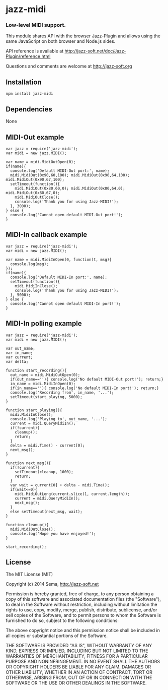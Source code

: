 # jazz-midi

### Low-level MIDI support.

This module shares API with the browser Jazz-Plugin
and allows using the same JavaScript on both browser and Node.js sides.

API reference is available at http://jazz-soft.net/doc/Jazz-Plugin/reference.html

Questions and comments are welcome at http://jazz-soft.org

## Installation
    npm install jazz-midi

## Dependencies
None

## MIDI-Out example

    var jazz = require('jazz-midi');
    var midi = new jazz.MIDI();
    
    var name = midi.MidiOutOpen(0);
    if(name){
      console.log('Default MIDI-Out port:', name);
      midi.MidiOut(0x90,60,100); midi.MidiOut(0x90,64,100); midi.MidiOut(0x90,67,100);
      setTimeout(function(){
        midi.MidiOut(0x80,60,0); midi.MidiOut(0x80,64,0); midi.MidiOut(0x80,67,0);
        midi.MidiOutClose();
        console.log('Thank you for using Jazz-MIDI!');
      }, 3000);
    } else {
      console.log('Cannot open default MIDI-Out port!');
    }

## MIDI-In callback example

    var jazz = require('jazz-midi');
    var midi = new jazz.MIDI();
    
    var name = midi.MidiInOpen(0, function(t, msg){
      console.log(msg);
    });
    if(name){
      console.log('Default MIDI-In port:', name);
      setTimeout(function(){
        midi.MidiInClose();
        console.log('Thank you for using Jazz-MIDI!');
      }, 5000);
    } else {
      console.log('Cannot open default MIDI-In port!');
    }

## MIDI-In polling example

    var jazz = require('jazz-midi');
    var midi = new jazz.MIDI();
    
    var out_name;
    var in_name;
    var current;
    var delta;
    
    function start_recording(){
      out_name = midi.MidiOutOpen(0);
      if(out_name==''){ console.log('No default MIDI-Out port!'); return;}
      in_name = midi.MidiInOpen(0);
      if(in_name==''){ console.log('No default MIDI-In port!'); return;}
      console.log('Recording from', in_name, '...');
      setTimeout(start_playing, 5000);
    }
    
    function start_playing(){
      midi.MidiInClose();
      console.log('Playing to', out_name, '...');
      current = midi.QueryMidiIn();
      if(!current){
        cleanup();
        return;
      }
      delta = midi.Time() - current[0];
      next_msg();
    }
    
    function next_msg(){
      if(!current){
        setTimeout(cleanup, 1000);
        return;
      }
      var wait = current[0] + delta - midi.Time();
      if(wait<=0){
        midi.MidiOutLong(current.slice(1, current.length));
        current = midi.QueryMidiIn();
        next_msg();
      }
      else setTimeout(next_msg, wait);
    }
    
    function cleanup(){
      midi.MidiOutClose();
      console.log('Hope you have enjoyed!');
    }
    
    start_recording();

## License

The MIT License (MIT)

Copyright (c) 2014 Sema, http://jazz-soft.net

Permission is hereby granted, free of charge, to any person obtaining a copy
of this software and associated documentation files (the "Software"), to deal
 in the Software without restriction, including without limitation the rights
to use, copy, modify, merge, publish, distribute, sublicense, and/or sell
copies of the Software, and to permit persons to whom the Software is
furnished to do so, subject to the following conditions:

The above copyright notice and this permission notice shall be included in
all copies or substantial portions of the Software.

THE SOFTWARE IS PROVIDED "AS IS", WITHOUT WARRANTY OF ANY KIND, EXPRESS OR
IMPLIED, INCLUDING BUT NOT LIMITED TO THE WARRANTIES OF MERCHANTABILITY,
FITNESS FOR A PARTICULAR PURPOSE AND NONINFRINGEMENT. IN NO EVENT SHALL THE
AUTHORS OR COPYRIGHT HOLDERS BE LIABLE FOR ANY CLAIM, DAMAGES OR OTHER
LIABILITY, WHETHER IN AN ACTION OF CONTRACT, TORT OR OTHERWISE, ARISING FROM,
OUT OF OR IN CONNECTION WITH THE SOFTWARE OR THE USE OR OTHER DEALINGS IN
THE SOFTWARE.
